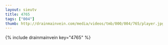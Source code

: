 ```yaml
--- 
layout: sieutv
title: 4765
tags: ["004"]
thumb: http://drainmainvein.com/media/videos/tmb/000/004/765/player.jpg
---
```

{% include drainmainvein key="4765" %} 
